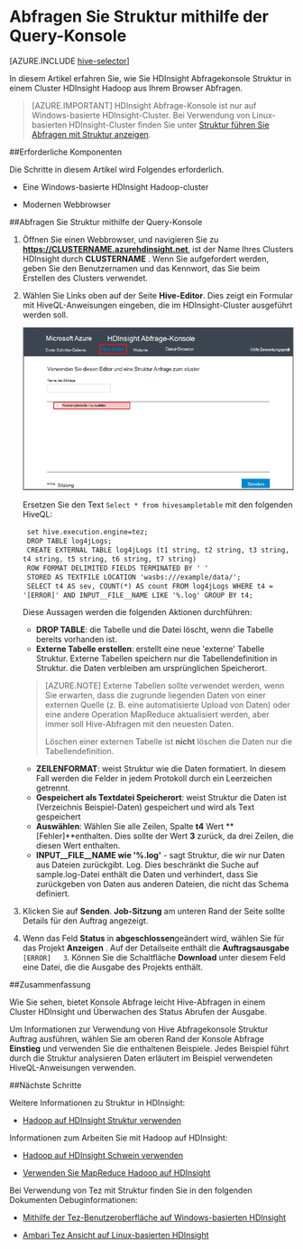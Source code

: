 <properties
   pageTitle="Verwenden Hadoop Struktur auf der Abfragekonsole HDInsight | Microsoft Azure"
   description="Erfahren Sie, wie mithilfe der webbasierten Konsole Abfrage Struktur in einem Cluster HDInsight Hadoop aus Ihrem Browser Abfragen."
   services="hdinsight"
   documentationCenter=""
   authors="Blackmist"
   manager="jhubbard"
   editor="cgronlun"
    tags="azure-portal"/>

<tags
   ms.service="hdinsight"
   ms.devlang="na"
   ms.topic="article"
   ms.tgt_pltfrm="na"
   ms.workload="big-data"
   ms.date="09/20/2016"
   ms.author="larryfr"/>

# <a name="run-hive-queries-using-the-query-console"></a>Abfragen Sie Struktur mithilfe der Query-Konsole

[AZURE.INCLUDE [hive-selector](../../includes/hdinsight-selector-use-hive.md)]

In diesem Artikel erfahren Sie, wie Sie HDInsight Abfragekonsole Struktur in einem Cluster HDInsight Hadoop aus Ihrem Browser Abfragen.

> [AZURE.IMPORTANT] HDInsight Abfrage-Konsole ist nur auf Windows-basierte HDInsight-Cluster. Bei Verwendung von Linux-basierten HDInsight-Cluster finden Sie unter [Struktur führen Sie Abfragen mit Struktur anzeigen](hdinsight-hadoop-use-hive-ambari-view.md).


##<a id="prereq"></a>Erforderliche Komponenten

Die Schritte in diesem Artikel wird Folgendes erforderlich.

* Eine Windows-basierte HDInsight Hadoop-cluster

* Modernen Webbrowser

##<a id="run"></a>Abfragen Sie Struktur mithilfe der Query-Konsole

1. Öffnen Sie einen Webbrowser, und navigieren Sie zu __https://CLUSTERNAME.azurehdinsight.net__, ist der Name Ihres Clusters HDInsight durch __CLUSTERNAME__ . Wenn Sie aufgefordert werden, geben Sie den Benutzernamen und das Kennwort, das Sie beim Erstellen des Clusters verwendet.


2. Wählen Sie Links oben auf der Seite **Hive-Editor**. Dies zeigt ein Formular mit HiveQL-Anweisungen eingeben, die im HDInsight-Cluster ausgeführt werden soll.

    ![der Struktur-editor](./media/hdinsight-hadoop-use-hive-query-console/queryconsole.png)

    Ersetzen Sie den Text `Select * from hivesampletable` mit den folgenden HiveQL:

        set hive.execution.engine=tez;
        DROP TABLE log4jLogs;
        CREATE EXTERNAL TABLE log4jLogs (t1 string, t2 string, t3 string, t4 string, t5 string, t6 string, t7 string)
        ROW FORMAT DELIMITED FIELDS TERMINATED BY ' '
        STORED AS TEXTFILE LOCATION 'wasbs:///example/data/';
        SELECT t4 AS sev, COUNT(*) AS count FROM log4jLogs WHERE t4 = '[ERROR]' AND INPUT__FILE__NAME LIKE '%.log' GROUP BY t4;

    Diese Aussagen werden die folgenden Aktionen durchführen:

    * **DROP TABLE**: die Tabelle und die Datei löscht, wenn die Tabelle bereits vorhanden ist.
    * **Externe Tabelle erstellen**: erstellt eine neue 'externe' Tabelle Struktur. Externe Tabellen speichern nur die Tabellendefinition in Struktur. die Daten verbleiben am ursprünglichen Speicherort.

    > [AZURE.NOTE] Externe Tabellen sollte verwendet werden, wenn Sie erwarten, dass die zugrunde liegenden Daten von einer externen Quelle (z. B. eine automatisierte Upload von Daten) oder eine andere Operation MapReduce aktualisiert werden, aber immer soll Hive-Abfragen mit den neuesten Daten.
    >
    > Löschen einer externen Tabelle ist **nicht** löschen die Daten nur die Tabellendefinition.

    * **ZEILENFORMAT**: weist Struktur wie die Daten formatiert. In diesem Fall werden die Felder in jedem Protokoll durch ein Leerzeichen getrennt.
    * **Gespeichert als Textdatei Speicherort**: weist Struktur die Daten ist (Verzeichnis Beispiel-Daten) gespeichert und wird als Text gespeichert
    * **Auswählen**: Wählen Sie alle Zeilen, Spalte **t4** Wert **[Fehler]**enthalten. Dies sollte der Wert **3** zurück, da drei Zeilen, die diesen Wert enthalten.
    * **INPUT__FILE__NAME wie '%.log'** - sagt Struktur, die wir nur Daten aus Dateien zurückgibt. Log. Dies beschränkt die Suche auf sample.log-Datei enthält die Daten und verhindert, dass Sie zurückgeben von Daten aus anderen Dateien, die nicht das Schema definiert.

2. Klicken Sie auf **Senden**. **Job-Sitzung** am unteren Rand der Seite sollte Details für den Auftrag angezeigt.

3. Wenn das Feld **Status** in **abgeschlossen**geändert wird, wählen Sie für das Projekt **Anzeigen** . Auf der Detailseite enthält die **Auftragsausgabe** `[ERROR]   3`. Können Sie die Schaltfläche **Download** unter diesem Feld eine Datei, die die Ausgabe des Projekts enthält.


##<a id="summary"></a>Zusammenfassung

Wie Sie sehen, bietet Konsole Abfrage leicht Hive-Abfragen in einem Cluster HDInsight und Überwachen des Status Abrufen der Ausgabe.

Um Informationen zur Verwendung von Hive Abfragekonsole Struktur Auftrag ausführen, wählen Sie am oberen Rand der Konsole Abfrage **Einstieg** und verwenden Sie die enthaltenen Beispiele. Jedes Beispiel führt durch die Struktur analysieren Daten erläutert im Beispiel verwendeten HiveQL-Anweisungen verwenden.

##<a id="nextsteps"></a>Nächste Schritte

Weitere Informationen zu Struktur in HDInsight:

* [Hadoop auf HDInsight Struktur verwenden](hdinsight-use-hive.md)

Informationen zum Arbeiten Sie mit Hadoop auf HDInsight:

* [Hadoop auf HDInsight Schwein verwenden](hdinsight-use-pig.md)

* [Verwenden Sie MapReduce Hadoop auf HDInsight](hdinsight-use-mapreduce.md)

Bei Verwendung von Tez mit Struktur finden Sie in den folgenden Dokumenten Debuginformationen:

* [Mithilfe der Tez-Benutzeroberfläche auf Windows-basierten HDInsight](hdinsight-debug-tez-ui.md)

* [Ambari Tez Ansicht auf Linux-basierten HDInsight](hdinsight-debug-ambari-tez-view.md)

[1]: ../HDInsight/hdinsight-hadoop-visual-studio-tools-get-started.md

[hdinsight-sdk-documentation]: http://msdnstage.redmond.corp.microsoft.com/library/dn479185.aspx

[azure-purchase-options]: http://azure.microsoft.com/pricing/purchase-options/
[azure-member-offers]: http://azure.microsoft.com/pricing/member-offers/
[azure-free-trial]: http://azure.microsoft.com/pricing/free-trial/

[apache-tez]: http://tez.apache.org
[apache-hive]: http://hive.apache.org/
[apache-log4j]: http://en.wikipedia.org/wiki/Log4j
[hive-on-tez-wiki]: https://cwiki.apache.org/confluence/display/Hive/Hive+on+Tez
[import-to-excel]: http://azure.microsoft.com/documentation/articles/hdinsight-connect-excel-power-query/


[hdinsight-use-oozie]: hdinsight-use-oozie.md
[hdinsight-analyze-flight-data]: hdinsight-analyze-flight-delay-data.md



[hdinsight-storage]: hdinsight-hadoop-use-blob-storage.md

[hdinsight-provision]: hdinsight-provision-clusters.md
[hdinsight-submit-jobs]: hdinsight-submit-hadoop-jobs-programmatically.md
[hdinsight-upload-data]: hdinsight-upload-data.md
[hdinsight-get-started]: hdinsight-hadoop-linux-tutorial-get-started.md

[Powershell-install-configure]: powershell-install-configure.md
[powershell-here-strings]: http://technet.microsoft.com/library/ee692792.aspx


[img-hdi-hive-powershell-output]: ./media/hdinsight-use-hive/HDI.Hive.PowerShell.Output.png
